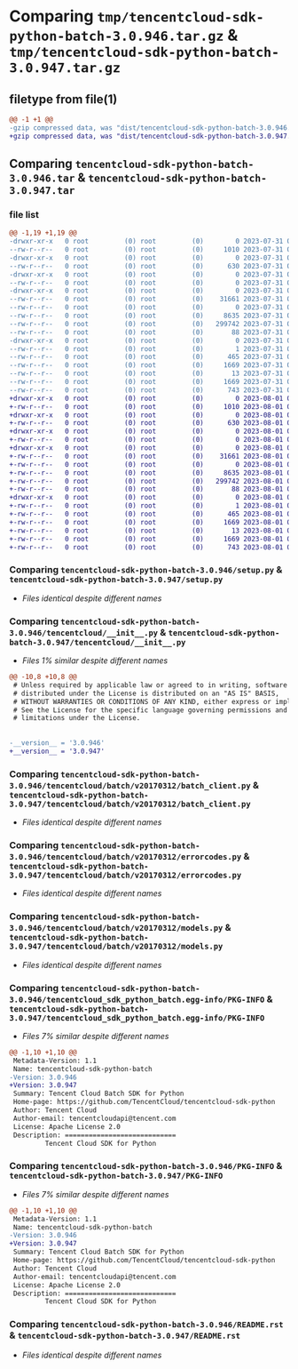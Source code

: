 # Comparing `tmp/tencentcloud-sdk-python-batch-3.0.946.tar.gz` & `tmp/tencentcloud-sdk-python-batch-3.0.947.tar.gz`

## filetype from file(1)

```diff
@@ -1 +1 @@
-gzip compressed data, was "dist/tencentcloud-sdk-python-batch-3.0.946.tar", last modified: Mon Jul 31 00:19:29 2023, max compression
+gzip compressed data, was "dist/tencentcloud-sdk-python-batch-3.0.947.tar", last modified: Tue Aug  1 00:19:44 2023, max compression
```

## Comparing `tencentcloud-sdk-python-batch-3.0.946.tar` & `tencentcloud-sdk-python-batch-3.0.947.tar`

### file list

```diff
@@ -1,19 +1,19 @@
-drwxr-xr-x   0 root         (0) root         (0)        0 2023-07-31 00:19:29.000000 tencentcloud-sdk-python-batch-3.0.946/
--rw-r--r--   0 root         (0) root         (0)     1010 2023-07-31 00:19:29.000000 tencentcloud-sdk-python-batch-3.0.946/setup.py
-drwxr-xr-x   0 root         (0) root         (0)        0 2023-07-31 00:19:29.000000 tencentcloud-sdk-python-batch-3.0.946/tencentcloud/
--rw-r--r--   0 root         (0) root         (0)      630 2023-07-31 00:19:29.000000 tencentcloud-sdk-python-batch-3.0.946/tencentcloud/__init__.py
-drwxr-xr-x   0 root         (0) root         (0)        0 2023-07-31 00:19:29.000000 tencentcloud-sdk-python-batch-3.0.946/tencentcloud/batch/
--rw-r--r--   0 root         (0) root         (0)        0 2023-07-31 00:19:29.000000 tencentcloud-sdk-python-batch-3.0.946/tencentcloud/batch/__init__.py
-drwxr-xr-x   0 root         (0) root         (0)        0 2023-07-31 00:19:29.000000 tencentcloud-sdk-python-batch-3.0.946/tencentcloud/batch/v20170312/
--rw-r--r--   0 root         (0) root         (0)    31661 2023-07-31 00:19:29.000000 tencentcloud-sdk-python-batch-3.0.946/tencentcloud/batch/v20170312/batch_client.py
--rw-r--r--   0 root         (0) root         (0)        0 2023-07-31 00:19:29.000000 tencentcloud-sdk-python-batch-3.0.946/tencentcloud/batch/v20170312/__init__.py
--rw-r--r--   0 root         (0) root         (0)     8635 2023-07-31 00:19:29.000000 tencentcloud-sdk-python-batch-3.0.946/tencentcloud/batch/v20170312/errorcodes.py
--rw-r--r--   0 root         (0) root         (0)   299742 2023-07-31 00:19:29.000000 tencentcloud-sdk-python-batch-3.0.946/tencentcloud/batch/v20170312/models.py
--rw-r--r--   0 root         (0) root         (0)       88 2023-07-31 00:19:29.000000 tencentcloud-sdk-python-batch-3.0.946/setup.cfg
-drwxr-xr-x   0 root         (0) root         (0)        0 2023-07-31 00:19:29.000000 tencentcloud-sdk-python-batch-3.0.946/tencentcloud_sdk_python_batch.egg-info/
--rw-r--r--   0 root         (0) root         (0)        1 2023-07-31 00:19:29.000000 tencentcloud-sdk-python-batch-3.0.946/tencentcloud_sdk_python_batch.egg-info/dependency_links.txt
--rw-r--r--   0 root         (0) root         (0)      465 2023-07-31 00:19:29.000000 tencentcloud-sdk-python-batch-3.0.946/tencentcloud_sdk_python_batch.egg-info/SOURCES.txt
--rw-r--r--   0 root         (0) root         (0)     1669 2023-07-31 00:19:29.000000 tencentcloud-sdk-python-batch-3.0.946/tencentcloud_sdk_python_batch.egg-info/PKG-INFO
--rw-r--r--   0 root         (0) root         (0)       13 2023-07-31 00:19:29.000000 tencentcloud-sdk-python-batch-3.0.946/tencentcloud_sdk_python_batch.egg-info/top_level.txt
--rw-r--r--   0 root         (0) root         (0)     1669 2023-07-31 00:19:29.000000 tencentcloud-sdk-python-batch-3.0.946/PKG-INFO
--rw-r--r--   0 root         (0) root         (0)      743 2023-07-31 00:19:29.000000 tencentcloud-sdk-python-batch-3.0.946/README.rst
+drwxr-xr-x   0 root         (0) root         (0)        0 2023-08-01 00:19:44.000000 tencentcloud-sdk-python-batch-3.0.947/
+-rw-r--r--   0 root         (0) root         (0)     1010 2023-08-01 00:19:44.000000 tencentcloud-sdk-python-batch-3.0.947/setup.py
+drwxr-xr-x   0 root         (0) root         (0)        0 2023-08-01 00:19:44.000000 tencentcloud-sdk-python-batch-3.0.947/tencentcloud/
+-rw-r--r--   0 root         (0) root         (0)      630 2023-08-01 00:19:44.000000 tencentcloud-sdk-python-batch-3.0.947/tencentcloud/__init__.py
+drwxr-xr-x   0 root         (0) root         (0)        0 2023-08-01 00:19:44.000000 tencentcloud-sdk-python-batch-3.0.947/tencentcloud/batch/
+-rw-r--r--   0 root         (0) root         (0)        0 2023-08-01 00:19:44.000000 tencentcloud-sdk-python-batch-3.0.947/tencentcloud/batch/__init__.py
+drwxr-xr-x   0 root         (0) root         (0)        0 2023-08-01 00:19:44.000000 tencentcloud-sdk-python-batch-3.0.947/tencentcloud/batch/v20170312/
+-rw-r--r--   0 root         (0) root         (0)    31661 2023-08-01 00:19:44.000000 tencentcloud-sdk-python-batch-3.0.947/tencentcloud/batch/v20170312/batch_client.py
+-rw-r--r--   0 root         (0) root         (0)        0 2023-08-01 00:19:44.000000 tencentcloud-sdk-python-batch-3.0.947/tencentcloud/batch/v20170312/__init__.py
+-rw-r--r--   0 root         (0) root         (0)     8635 2023-08-01 00:19:44.000000 tencentcloud-sdk-python-batch-3.0.947/tencentcloud/batch/v20170312/errorcodes.py
+-rw-r--r--   0 root         (0) root         (0)   299742 2023-08-01 00:19:44.000000 tencentcloud-sdk-python-batch-3.0.947/tencentcloud/batch/v20170312/models.py
+-rw-r--r--   0 root         (0) root         (0)       88 2023-08-01 00:19:44.000000 tencentcloud-sdk-python-batch-3.0.947/setup.cfg
+drwxr-xr-x   0 root         (0) root         (0)        0 2023-08-01 00:19:44.000000 tencentcloud-sdk-python-batch-3.0.947/tencentcloud_sdk_python_batch.egg-info/
+-rw-r--r--   0 root         (0) root         (0)        1 2023-08-01 00:19:44.000000 tencentcloud-sdk-python-batch-3.0.947/tencentcloud_sdk_python_batch.egg-info/dependency_links.txt
+-rw-r--r--   0 root         (0) root         (0)      465 2023-08-01 00:19:44.000000 tencentcloud-sdk-python-batch-3.0.947/tencentcloud_sdk_python_batch.egg-info/SOURCES.txt
+-rw-r--r--   0 root         (0) root         (0)     1669 2023-08-01 00:19:44.000000 tencentcloud-sdk-python-batch-3.0.947/tencentcloud_sdk_python_batch.egg-info/PKG-INFO
+-rw-r--r--   0 root         (0) root         (0)       13 2023-08-01 00:19:44.000000 tencentcloud-sdk-python-batch-3.0.947/tencentcloud_sdk_python_batch.egg-info/top_level.txt
+-rw-r--r--   0 root         (0) root         (0)     1669 2023-08-01 00:19:44.000000 tencentcloud-sdk-python-batch-3.0.947/PKG-INFO
+-rw-r--r--   0 root         (0) root         (0)      743 2023-08-01 00:19:44.000000 tencentcloud-sdk-python-batch-3.0.947/README.rst
```

### Comparing `tencentcloud-sdk-python-batch-3.0.946/setup.py` & `tencentcloud-sdk-python-batch-3.0.947/setup.py`

 * *Files identical despite different names*

### Comparing `tencentcloud-sdk-python-batch-3.0.946/tencentcloud/__init__.py` & `tencentcloud-sdk-python-batch-3.0.947/tencentcloud/__init__.py`

 * *Files 1% similar despite different names*

```diff
@@ -10,8 +10,8 @@
 # Unless required by applicable law or agreed to in writing, software
 # distributed under the License is distributed on an "AS IS" BASIS,
 # WITHOUT WARRANTIES OR CONDITIONS OF ANY KIND, either express or implied.
 # See the License for the specific language governing permissions and
 # limitations under the License.
 
 
-__version__ = '3.0.946'
+__version__ = '3.0.947'
```

### Comparing `tencentcloud-sdk-python-batch-3.0.946/tencentcloud/batch/v20170312/batch_client.py` & `tencentcloud-sdk-python-batch-3.0.947/tencentcloud/batch/v20170312/batch_client.py`

 * *Files identical despite different names*

### Comparing `tencentcloud-sdk-python-batch-3.0.946/tencentcloud/batch/v20170312/errorcodes.py` & `tencentcloud-sdk-python-batch-3.0.947/tencentcloud/batch/v20170312/errorcodes.py`

 * *Files identical despite different names*

### Comparing `tencentcloud-sdk-python-batch-3.0.946/tencentcloud/batch/v20170312/models.py` & `tencentcloud-sdk-python-batch-3.0.947/tencentcloud/batch/v20170312/models.py`

 * *Files identical despite different names*

### Comparing `tencentcloud-sdk-python-batch-3.0.946/tencentcloud_sdk_python_batch.egg-info/PKG-INFO` & `tencentcloud-sdk-python-batch-3.0.947/tencentcloud_sdk_python_batch.egg-info/PKG-INFO`

 * *Files 7% similar despite different names*

```diff
@@ -1,10 +1,10 @@
 Metadata-Version: 1.1
 Name: tencentcloud-sdk-python-batch
-Version: 3.0.946
+Version: 3.0.947
 Summary: Tencent Cloud Batch SDK for Python
 Home-page: https://github.com/TencentCloud/tencentcloud-sdk-python
 Author: Tencent Cloud
 Author-email: tencentcloudapi@tencent.com
 License: Apache License 2.0
 Description: ============================
         Tencent Cloud SDK for Python
```

### Comparing `tencentcloud-sdk-python-batch-3.0.946/PKG-INFO` & `tencentcloud-sdk-python-batch-3.0.947/PKG-INFO`

 * *Files 7% similar despite different names*

```diff
@@ -1,10 +1,10 @@
 Metadata-Version: 1.1
 Name: tencentcloud-sdk-python-batch
-Version: 3.0.946
+Version: 3.0.947
 Summary: Tencent Cloud Batch SDK for Python
 Home-page: https://github.com/TencentCloud/tencentcloud-sdk-python
 Author: Tencent Cloud
 Author-email: tencentcloudapi@tencent.com
 License: Apache License 2.0
 Description: ============================
         Tencent Cloud SDK for Python
```

### Comparing `tencentcloud-sdk-python-batch-3.0.946/README.rst` & `tencentcloud-sdk-python-batch-3.0.947/README.rst`

 * *Files identical despite different names*


